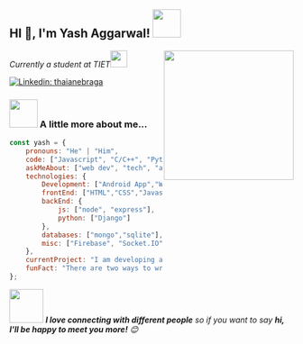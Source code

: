 <h2>HI 👋, I'm Yash Aggarwal! <img src="https://media.giphy.com/media/12oufCB0MyZ1Go/giphy.gif" width="50"></h2>
<img align='right' src="https://media.giphy.com/media/M9gbBd9nbDrOTu1Mqx/giphy.gif" width="230">
<p><em>Currently a student at TIET<img src="https://media.giphy.com/media/WUlplcMpOCEmTGBtBW/giphy.gif" width="30"> 
</em></p>

[![Linkedin: thaianebraga](https://img.shields.io/badge/-yash-blue?style=flat-square&logo=Linkedin&logoColor=white&link=https://www.linkedin.com/in/yashaggarwal85d/)](https://www.linkedin.com/in/yashaggarwal85d/)

### <img src="https://developers.giphy.com/branch/master/static/api-c99e353f761d318322c853c03ebcf21b.gif" width="50"> A little more about me...  

```javascript
const yash = {
    pronouns: "He" | "Him",
    code: ["Javascript", "C/C++", "Python", "Bash"],
    askMeAbout: ["web dev", "tech", "app dev", "photography"],
    technologies: {
        Development: ["Android App","Web App"],
        frontEnd: ["HTML","CSS","Javascript","React","React Native"],
        backEnd: {
            js: ["node", "express"],
            python: ["Django"]
        },
        databases: ["mongo","sqlite"],
        misc: ["Firebase", "Socket.IO"]
    },
    currentProject: "I am developing a chat application powered by blockchain and cryptography"
    funFact: "There are two ways to write error-free programs; only the third one works"
};
```

<img src="https://media.giphy.com/media/LnQjpWaON8nhr21vNW/giphy.gif" width="60"> <em><b>I love connecting with different people</b> so if you want to say <b>hi, I'll be happy to meet you more!</b> 😊</em>
